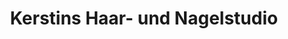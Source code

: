 ---
title: "Kerstins Haar- und Nagelstudio"
url: /ilsfeld/kerstins-haar-und-nagelstudio/
shop: Friseur
---